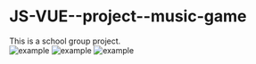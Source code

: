 # JS-VUE--project--music-game  
This is a school group project.  
![example](https://github.com/liti1731/Images/blob/master/js-group-project-image/1.png)
![example](https://github.com/liti1731/Images/blob/master/js-group-project-image/2.png)
![example](https://github.com/liti1731/Images/blob/master/js-group-project-image/3.png)  

